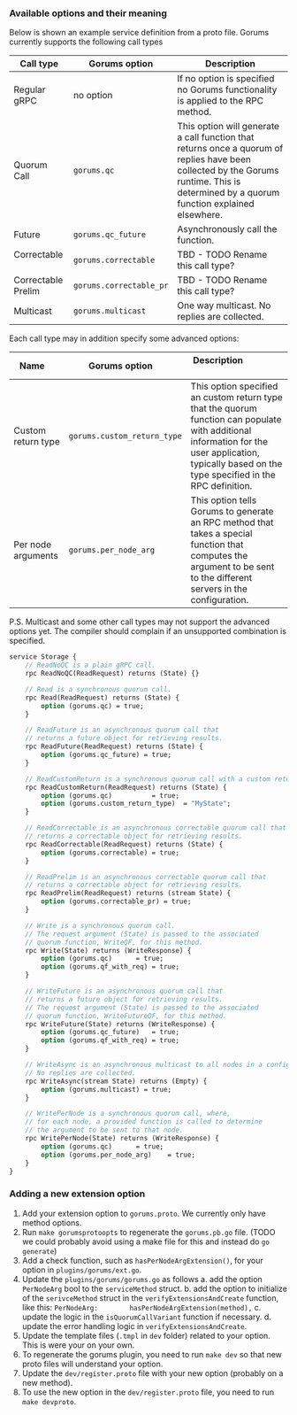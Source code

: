 ### Available options and their meaning

Below is shown an example service definition from a proto file. Gorums currently supports the following call types 

| Call type     | Gorums option      | Description                                 |
|---------------|--------------------|---------------------------------------------|
| Regular gRPC  | no option          | If no option is specified no Gorums functionality is applied to the RPC method. |
| Quorum Call   | `gorums.qc`        | This option will generate a call function that returns once a quorum of replies have been collected by the Gorums runtime. This is determined by a quorum function explained elsewhere. |
| Future        | `gorums.qc_future` | Asynchronously call the function. |
| Correctable   | `gorums.correctable` | TBD - TODO Rename this call type? |
| Correctable Prelim  | `gorums.correctable_pr` | TBD - TODO Rename this call type? |
| Multicast     | `gorums.multicast` | One way multicast. No replies are collected. |

Each call type may in addition specify some advanced options:

| Name          | Gorums option      | Description                                 |
|---------------|--------------------|---------------------------------------------|
| Custom return type | `gorums.custom_return_type` | This option specified an custom return type that the quorum function can populate with additional information for the user application, typically based on the type specified in the RPC definition. |
| Per node arguments | `gorums.per_node_arg`       | This option tells Gorums to generate an RPC method that takes a special function that computes the argument to be sent to the different servers in the configuration. |

P.S. Multicast and some other call types may not support the advanced options yet. The compiler should complain if an unsupported combination is specified.


```proto
service Storage {
	// ReadNoQC is a plain gRPC call.
	rpc ReadNoQC(ReadRequest) returns (State) {}

	// Read is a synchronous quorum call.
	rpc Read(ReadRequest) returns (State) {
		option (gorums.qc) = true;
	}

	// ReadFuture is an asynchronous quorum call that 
	// returns a future object for retrieving results.
	rpc ReadFuture(ReadRequest) returns (State) {
		option (gorums.qc_future) = true;
	}

	// ReadCustomReturn is a synchronous quorum call with a custom return type
	rpc ReadCustomReturn(ReadRequest) returns (State) {
		option (gorums.qc) 			= true;
		option (gorums.custom_return_type) 	= "MyState";
	}

	// ReadCorrectable is an asynchronous correctable quorum call that 
	// returns a correctable object for retrieving results.
	rpc ReadCorrectable(ReadRequest) returns (State) {
		option (gorums.correctable) = true;
	}

	// ReadPrelim is an asynchronous correctable quorum call that 
	// returns a correctable object for retrieving results.
	rpc ReadPrelim(ReadRequest) returns (stream State) {
		option (gorums.correctable_pr) = true;
	}

	// Write is a synchronous quorum call.
	// The request argument (State) is passed to the associated
	// quorum function, WriteQF, for this method.
	rpc Write(State) returns (WriteResponse) {
		option (gorums.qc)		= true;
		option (gorums.qf_with_req)	= true;
	}

	// WriteFuture is an asynchronous quorum call that 
	// returns a future object for retrieving results.
	// The request argument (State) is passed to the associated
	// quorum function, WriteFutureQF, for this method.
	rpc WriteFuture(State) returns (WriteResponse) {
		option (gorums.qc_future)	= true;
		option (gorums.qf_with_req)	= true;
	}

	// WriteAsync is an asynchronous multicast to all nodes in a configuration.
	// No replies are collected.
	rpc WriteAsync(stream State) returns (Empty) {
		option (gorums.multicast) = true;
	}

	// WritePerNode is a synchronous quorum call, where,
	// for each node, a provided function is called to determine
	// the argument to be sent to that node.
	rpc WritePerNode(State) returns (WriteResponse) {
		option (gorums.qc)		= true;
		option (gorums.per_node_arg) 	= true;
	}
}
```

### Adding a new extension option

1. Add your extension option to `gorums.proto`. We currently only have method options.
2. Run `make gorumsprotoopts` to regenerate the `gorums.pb.go` file. (TODO we could probably avoid using a make file for this and instead do `go generate`)
3. Add a check function, such as `hasPerNodeArgExtension()`, for your option in `plugins/gorums/ext.go`.
4. Update the `plugins/gorums/gorums.go` as follows 
   a. add the option `PerNodeArg` bool to the `serviceMethod` struct.
   b. add the option to initialize of the `serivceMethod` struct in the `verifyExtensionsAndCreate` function, like this: `PerNodeArg:        hasPerNodeArgExtension(method),`
   c. update the logic in the `isQuorumCallVariant` function if necessary.
   d. update the error handling logic in `verifyExtensionsAndCreate`.
5. Update the template files (`.tmpl` in `dev` folder) related to your option. This is were your on your own.
6. To regenerate the gorums plugin, you need to run `make dev` so that new proto files will understand your option.
7. Update the `dev/register.proto` file with your new option (probably on a new method).
8. To use the new option in the `dev/register.proto` file, you need to run `make devproto`.

